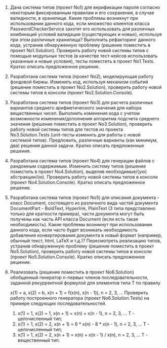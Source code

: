 1) Дана система типов (проект No1) для верификации пароля согласно некоторым фиксированным правилам и его сохранения,
в случае валидности, в хранилище. Какие проблемы возникнут при использовании данного кода, если множество клиентов 
класса PasswordCheckerService захотят его использовать для различных комбинаций условий валидации (существующих и новых), 
используя при этом различные хранилища? Выполнить рефакторинг данного кода, устранив обнаруженную проблему (решение 
поместить в проект No1.Solution). Проверить работу новой системы типов с помощью модульных тестов 
(в качестве тест-кейсов использовать указанные и новые условия), тесты поместить в проект No1.Tests. 
Кратко описать предложенное решение.

2) Разработана система типов (проект No2), моделирующая работу фондовой биржы. Изменить код, используя механизм событий 
(решение поместить в проект No2.Solution), проверить работу новой системы типов в консоли (проект No2.Solution.Console).

3) Разработана система типов (проект No3) для расчета различных вариантов среднего арифметического значения 
для набора вещественных чисел. Выполнить изменения кода с учетом возможности изменения/дополнения алгоритма подсчета 
среднего значения (решение поместить в проект No3.Solution), проверить работу новой системы типов для тестов из проекта 
No3.Solution.Tests (unit-тесты изменить для работы с новой системой типов). Предложить, различные варианты (как минимум, два) 
решения данной задачи. Кратко описать предложенные решения.

4) Разработана система типов (проект No4) для генерации файлов с рандомным содержимым. Изменить систему типов (решение 
поместить в проект No4.Solution), выделив необходимые/(ую) абстракции/(ю). Проверить работу новой системы типов в консоли 
(проект No4.Solution.Console). Кратко описать предложенное решение.

5) Разработана система типов (проект No5) для описания документа - класс Document, состоящего из различного вида частей 
документа DocumentPart - BoldText, Hyperlink, PlainText (3 типа представлено только для краткости примера), части документа 
могут быть получены как часть API класса Document (если есть такая необходимость). Какие проблемы возникнут при использовании
данного кода, если часто будет возникать необходимость добавления конвертирования документа в новый формат (например, обычный 
текст, html, LaTeX и т.д.)? Пересмотреть реализацию типов, устранив обнаруженную проблему (решение поместить в проект No5.Solution), 
проверить работу новой системы типов в консоли (проект No5.Solution.Console). Кратко описать предложенное решение.

6) Реализовать (решение поместить в проект No6.Solution) обобщенный генератор n-первых членов последовательности, заданной
рекуррентной формулой для элементов типа T по правилу

    x(1) = a, x(2) = b, x(n + 1) = f(x(n), x(n - 1)), n = 2, 3, ...
    Проверить работу построенного генератора (проект No6.Solution.Tests) на примере следующих последовательностей.

    1) x(1) = 1, x(2) = 1, x(n + 1) = x(n) +  x(n - 1), n = 2, 3, ... T - целочисленный тип;
    2) x(1) = 1, x(2) = 2, x(n + 1) = 6 * x(n) - 8 * x(n - 1), n = 2, 3, ... T - целочисленный тип;
    3) x(1) = 1, x(2) = 2, x(n + 1) = x(n) +  x(n - 1) / x(n), n = 2, 3, ... T - вещественный тип.
